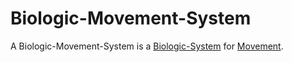 # Biologic-Movement-System

A Biologic-Movement-System is a [Biologic-System](40000021.md) for [Movement](10000043.md).
